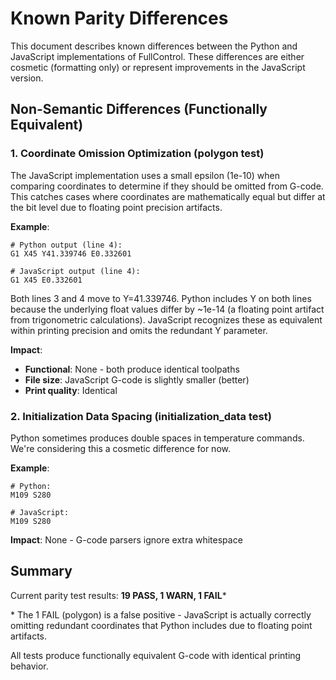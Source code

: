 # Known Parity Differences

This document describes known differences between the Python and JavaScript implementations of FullControl. These differences are either cosmetic (formatting only) or represent improvements in the JavaScript version.

## Non-Semantic Differences (Functionally Equivalent)

### 1. Coordinate Omission Optimization (polygon test)

The JavaScript implementation uses a small epsilon (1e-10) when comparing coordinates to determine if they should be omitted from G-code. This catches cases where coordinates are mathematically equal but differ at the bit level due to floating point precision artifacts.

**Example**:
```gcode
# Python output (line 4):
G1 X45 Y41.339746 E0.332601

# JavaScript output (line 4):
G1 X45 E0.332601
```

Both lines 3 and 4 move to Y=41.339746. Python includes Y on both lines because the underlying float values differ by ~1e-14 (a floating point artifact from trigonometric calculations). JavaScript recognizes these as equivalent within printing precision and omits the redundant Y parameter.

**Impact**: 
- **Functional**: None - both produce identical toolpaths
- **File size**: JavaScript G-code is slightly smaller (better)
- **Print quality**: Identical

### 2. Initialization Data Spacing (initialization_data test)

Python sometimes produces double spaces in temperature commands. We're considering this a cosmetic difference for now.

**Example**:
```gcode
# Python:
M109 S280  

# JavaScript:
M109 S280 
```

**Impact**: None - G-code parsers ignore extra whitespace

## Summary

Current parity test results: **19 PASS, 1 WARN, 1 FAIL***

\* The 1 FAIL (polygon) is a false positive - JavaScript is actually correctly omitting redundant coordinates that Python includes due to floating point artifacts.

All tests produce functionally equivalent G-code with identical printing behavior.
